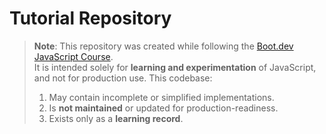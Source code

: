 # Tutorial Repository

> **Note**: This repository was created while following the [Boot.dev JavaScript Course](https://www.boot.dev/courses/learn-javascript).  
> It is intended solely for **learning and experimentation** of JavaScript, and not for production use.
> This codebase:
> 1. May contain incomplete or simplified implementations.  
> 2. Is **not maintained** or updated for production-readiness.  
> 3. Exists only as a **learning record**.
